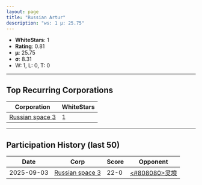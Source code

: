 ```yaml
---
layout: page
title: "Russian Artur"
description: "ws: 1 μ: 25.75"
---
```

- **WhiteStars**: 1
- **Rating**: 0.81
- **μ**: 25.75  
- **σ**: 8.31
- W: 1, L: 0, T: 0

---

## Top Recurring Corporations

| Corporation | WhiteStars |
| --- | --- |
| [Russian space 3](https://ws.tsl.rocks/corp/e801d288bf6d95e9705e8f7d791fdcb030abe8bebaf2980bc32fb453f95575d7/) | 1 |

---

## Participation History (last 50)

| Date | Corp | Score | Opponent |
| --- | --- | --- | --- |
| 2025-09-03 | [Russian space 3](https://ws.tsl.rocks/corp/e801d288bf6d95e9705e8f7d791fdcb030abe8bebaf2980bc32fb453f95575d7/) | 22-0 | [<\#808080\>灵境](https://ws.tsl.rocks/corp/a2d2c6e8937e5829f27a4ab86f22af9a7f5d53e52f64eea3c3b4f7f8531b1b25/) |